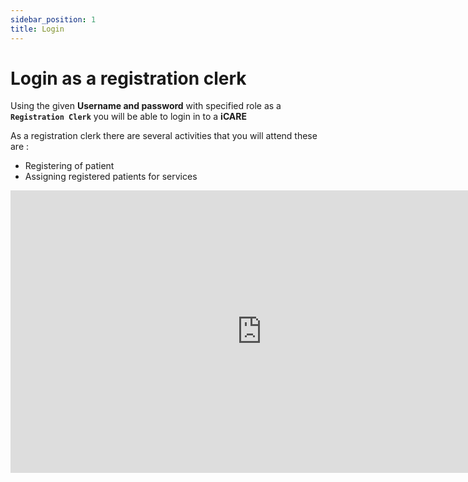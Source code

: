 ```yaml
---
sidebar_position: 1
title: Login
---
```


# Login as a registration clerk

Using  the given  **Username and  password** with specified role as a  **`Registration Clerk`** you will be able to login in to a **iCARE**

As a registration clerk there are several activities that you will attend these are :
- Registering of patient
- Assigning registered patients for services

<iframe width="804" height="452" src="https://www.youtube.com/embed/mAs0AEdqmBg" title="YouTube video player" frameborder="0" allow="accelerometer; autoplay; clipboard-write; encrypted-media; gyroscope; picture-in-picture" allowfullscreen></iframe>